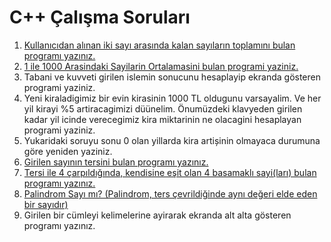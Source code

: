 # C++ Çalışma Soruları

1. [Kullanıcıdan alınan iki sayı arasında kalan sayıların toplamını bulan programı yazınız.](https://github.com/kutayozturk/cpp-calisma-sorulari/blob/main/girilen_2_sayi_arasindaki_sayilar_toplayan_program.cpp)
2. [1 ile 1000 Arasindaki Sayilarin Ortalamasini bulan programi yaziniz.](https://github.com/kutayozturk/cpp-calisma-sorulari/blob/main/1-1000%20arasi%20ortalama.cpp)
3. Tabani ve kuvveti girilen islemin sonucunu hesaplayip ekranda gösteren programi
    yaziniz.
4. Yeni kiraladigimiz bir evin kirasinin 1000 TL oldugunu varsayalim. Ve her yil kirayi
    %5 artiracagimizi düünelim. Önumüzdeki klavyeden girilen kadar yil icinde
    verecegimiz kira miktarinin ne olacagini hesaplayan programi yaziniz.
5. Yukaridaki soruyu sonu 0 olan yillarda kira artișinin olmayaca durumuna göre
    yeniden yaziniz.
6. [Girilen sayının tersini bulan programı yazınız.](https://github.com/kutayozturk/cpp-calisma-sorulari/blob/main/GirilenSayininTersi.cpp)
7. [Tersi ile 4 çarpıldığında, kendisine eşit olan 4 basamaklı sayi(ları) bulan programı yazınız.](https://github.com/kutayozturk/cpp-calisma-sorulari/blob/main/tersinin_4_kati_kendisine_esit_olan_sayi.cpp)
8. [Palindrom Sayı mı? (Palindrom, ters çevrildiğinde aynı değeri elde eden bir sayıdır)](https://github.com/kutayozturk/cpp-calisma-sorulari/blob/main/palindromSayiMi.cpp)
9. Girilen bir cümleyi kelimelerine ayirarak ekranda alt alta gösteren programı yazınız.

